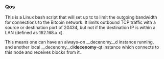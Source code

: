 ### Qos ###

This is a Linux bash script that will set up tc to limit the outgoing bandwidth for connections to the Bitcoin network. It limits outbound TCP traffic with a source or destination port of 20434, but not if the destination IP is within a LAN (defined as 192.168.x.x).

This means one can have an always-on __decenomy__d instance running, and another local __decenomy__d/__decenomy__-qt instance which connects to this node and receives blocks from it.

